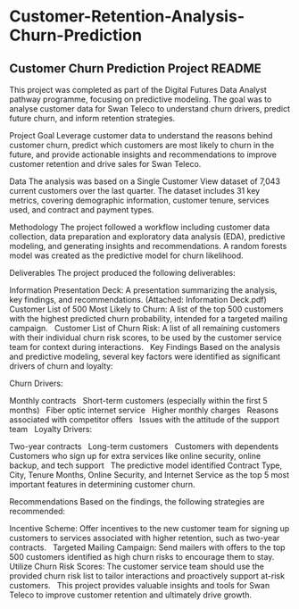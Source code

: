 # Customer-Retention-Analysis-Churn-Prediction

## Customer Churn Prediction Project README
This project was completed as part of the Digital Futures Data Analyst pathway programme, focusing on predictive modeling. The goal was to analyse customer data for Swan Teleco to understand churn drivers, predict future churn, and inform retention strategies.   

Project Goal
Leverage customer data to understand the reasons behind customer churn, predict which customers are most likely to churn in the future, and provide actionable insights and recommendations to improve customer retention and drive sales for Swan Teleco.   

Data
The analysis was based on a Single Customer View dataset of 7,043 current customers over the last quarter. The dataset includes 31 key metrics, covering demographic information, customer tenure, services used, and contract and payment types.   

Methodology
The project followed a workflow including customer data collection, data preparation and exploratory data analysis (EDA), predictive modeling, and generating insights and recommendations. A random forests model was created as the predictive model for churn likelihood.   

Deliverables
The project produced the following deliverables:

Information Presentation Deck: A presentation summarizing the analysis, key findings, and recommendations. (Attached: Information Deck.pdf)   
Customer List of 500 Most Likely to Churn: A list of the top 500 customers with the highest predicted churn probability, intended for a targeted mailing campaign.   
Customer List of Churn Risk: A list of all remaining customers with their individual churn risk scores, to be used by the customer service team for context during interactions.   
Key Findings
Based on the analysis and predictive modeling, several key factors were identified as significant drivers of churn and loyalty:

Churn Drivers:

Monthly contracts    
Short-term customers (especially within the first 5 months)    
Fiber optic internet service    
Higher monthly charges    
Reasons associated with competitor offers    
Issues with the attitude of the support team    
Loyalty Drivers:

Two-year contracts    
Long-term customers    
Customers with dependents    
Customers who sign up for extra services like online security, online backup, and tech support    
The predictive model identified Contract Type, City, Tenure Months, Online Security, and Internet Service as the top 5 most important features in determining customer churn.   

Recommendations
Based on the findings, the following strategies are recommended:

Incentive Scheme: Offer incentives to the new customer team for signing up customers to services associated with higher retention, such as two-year contracts.   
Targeted Mailing Campaign: Send mailers with offers to the top 500 customers identified as high churn risks to encourage them to stay.   
Utilize Churn Risk Scores: The customer service team should use the provided churn risk list to tailor interactions and proactively support at-risk customers.   
This project provides valuable insights and tools for Swan Teleco to improve customer retention and ultimately drive growth.
